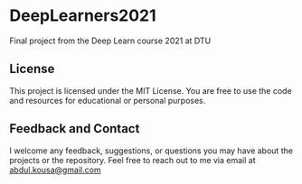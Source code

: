 # DeepLearners2021
Final project from the Deep Learn course 2021 at DTU


## License
This project is licensed under the MIT License. You are free to use the code and resources for educational or personal purposes.


## Feedback and Contact
I welcome any feedback, suggestions, or questions you may have about the projects or the repository. Feel free to reach out to me via email at abdul.kousa@gmail.com

